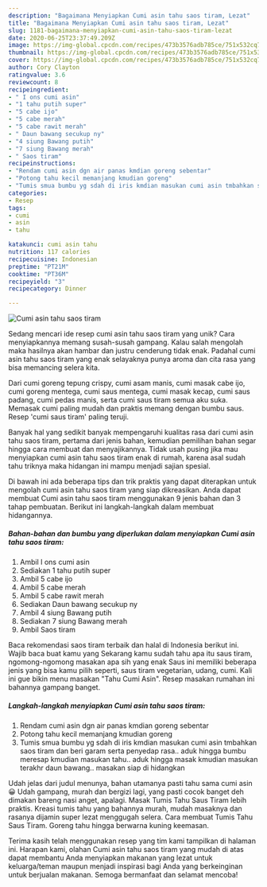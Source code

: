 ```yaml
---
description: "Bagaimana Menyiapkan Cumi asin tahu saos tiram, Lezat"
title: "Bagaimana Menyiapkan Cumi asin tahu saos tiram, Lezat"
slug: 1181-bagaimana-menyiapkan-cumi-asin-tahu-saos-tiram-lezat
date: 2020-06-25T23:37:49.209Z
image: https://img-global.cpcdn.com/recipes/473b3576adb785ce/751x532cq70/cumi-asin-tahu-saos-tiram-foto-resep-utama.jpg
thumbnail: https://img-global.cpcdn.com/recipes/473b3576adb785ce/751x532cq70/cumi-asin-tahu-saos-tiram-foto-resep-utama.jpg
cover: https://img-global.cpcdn.com/recipes/473b3576adb785ce/751x532cq70/cumi-asin-tahu-saos-tiram-foto-resep-utama.jpg
author: Cory Clayton
ratingvalue: 3.6
reviewcount: 8
recipeingredient:
- " I ons cumi asin"
- "1 tahu putih super"
- "5 cabe ijo"
- "5 cabe merah"
- "5 cabe rawit merah"
- " Daun bawang secukup ny"
- "4 siung Bawang putih"
- "7 siung Bawang merah"
- " Saos tiram"
recipeinstructions:
- "Rendam cumi asin dgn air panas kmdian goreng sebentar"
- "Potong tahu kecil memanjang kmudian goreng"
- "Tumis smua bumbu yg sdah di iris kmdian masukan cumi asin tmbahkan saos tiram dan beri garam serta penyedap rasa.. aduk hingga bumbu meresap kmudian masukan tahu.. aduk hingga masak kmudian masukan terakhr daun bawang.. masakan siap di hidangkan"
categories:
- Resep
tags:
- cumi
- asin
- tahu

katakunci: cumi asin tahu 
nutrition: 117 calories
recipecuisine: Indonesian
preptime: "PT21M"
cooktime: "PT36M"
recipeyield: "3"
recipecategory: Dinner

---
```



![Cumi asin tahu saos tiram](https://img-global.cpcdn.com/recipes/473b3576adb785ce/751x532cq70/cumi-asin-tahu-saos-tiram-foto-resep-utama.jpg)

Sedang mencari ide resep cumi asin tahu saos tiram yang unik? Cara menyiapkannya memang susah-susah gampang. Kalau salah mengolah maka hasilnya akan hambar dan justru cenderung tidak enak. Padahal cumi asin tahu saos tiram yang enak selayaknya punya aroma dan cita rasa yang bisa memancing selera kita.

Dari cumi goreng tepung crispy, cumi asam manis, cumi masak cabe ijo, cumi goreng mentega, cumi saus mentega, cumi masak kecap, cumi saus padang, cumi pedas manis, serta cumi saus tiram semua aku suka. Memasak cumi paling mudah dan praktis memang dengan bumbu saus. Resep &#39;cumi saus tiram&#39; paling teruji.

Banyak hal yang sedikit banyak mempengaruhi kualitas rasa dari cumi asin tahu saos tiram, pertama dari jenis bahan, kemudian pemilihan bahan segar hingga cara membuat dan menyajikannya. Tidak usah pusing jika mau menyiapkan cumi asin tahu saos tiram enak di rumah, karena asal sudah tahu triknya maka hidangan ini mampu menjadi sajian spesial.


Di bawah ini ada beberapa tips dan trik praktis yang dapat diterapkan untuk mengolah cumi asin tahu saos tiram yang siap dikreasikan. Anda dapat membuat Cumi asin tahu saos tiram menggunakan 9 jenis bahan dan 3 tahap pembuatan. Berikut ini langkah-langkah dalam membuat hidangannya.

<!--inarticleads1-->

##### Bahan-bahan dan bumbu yang diperlukan dalam menyiapkan Cumi asin tahu saos tiram:

1. Ambil  I ons cumi asin
1. Sediakan 1 tahu putih super
1. Ambil 5 cabe ijo
1. Ambil 5 cabe merah
1. Ambil 5 cabe rawit merah
1. Sediakan  Daun bawang secukup ny
1. Ambil 4 siung Bawang putih
1. Sediakan 7 siung Bawang merah
1. Ambil  Saos tiram


Baca rekomendasi saos tiram terbaik dan halal di Indonesia berikut ini. Wajib baca buat kamu yang Sekarang kamu sudah tahu apa itu saus tiram, ngomong-ngomong masakan apa sih yang enak Saus ini memiliki beberapa jenis yang bisa kamu pilih seperti, saus tiram vegetarian, udang, cumi. Kali ini gue bikin menu masakan &#34;Tahu Cumi Asin&#34;. Resep masakan rumahan ini bahannya gampang banget. 

<!--inarticleads2-->

##### Langkah-langkah menyiapkan Cumi asin tahu saos tiram:

1. Rendam cumi asin dgn air panas kmdian goreng sebentar
1. Potong tahu kecil memanjang kmudian goreng
1. Tumis smua bumbu yg sdah di iris kmdian masukan cumi asin tmbahkan saos tiram dan beri garam serta penyedap rasa.. aduk hingga bumbu meresap kmudian masukan tahu.. aduk hingga masak kmudian masukan terakhr daun bawang.. masakan siap di hidangkan


Udah jelas dari judul menunya, bahan utamanya pasti tahu sama cumi asin 😀 Udah gampang, murah dan bergizi lagi, yang pasti cocok banget deh dimakan bareng nasi anget, apalagi. Masak Tumis Tahu Saus Tiram lebih praktis. Kreasi tumis tahu yang bahannya murah, mudah masaknya dan rasanya dijamin super lezat menggugah selera. Cara membuat Tumis Tahu Saus Tiram. Goreng tahu hingga berwarna kuning keemasan. 

Terima kasih telah menggunakan resep yang tim kami tampilkan di halaman ini. Harapan kami, olahan Cumi asin tahu saos tiram yang mudah di atas dapat membantu Anda menyiapkan makanan yang lezat untuk keluarga/teman maupun menjadi inspirasi bagi Anda yang berkeinginan untuk berjualan makanan. Semoga bermanfaat dan selamat mencoba!
